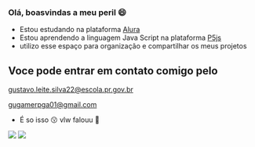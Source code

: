 ### Olá, boasvindas a meu peril 😄
- Estou estudando na plataforma [Alura](https://www.lura.com.br/)
- Estou aprendendo a linguagem Java Script na plataforma [P5js](https://editor.p5js.org/)
- utilizo esse espaço para organização e compartilhar os meus projetos

## Voce pode entrar em contato comigo pelo

gustavo.leite.silva22@escola.pr.gov.br

gugamerpga01@gmail.com

- É so isso 😗      vlw falouu 🤙
  
![](https://media.tenor.com/UqY1LLPEBdgAAAAd/wonder-egg-priority-anime.gif)              ![](https://media.tenor.com/IA_UKyliSxIAAAAC/anime-anime-girl.gif)
